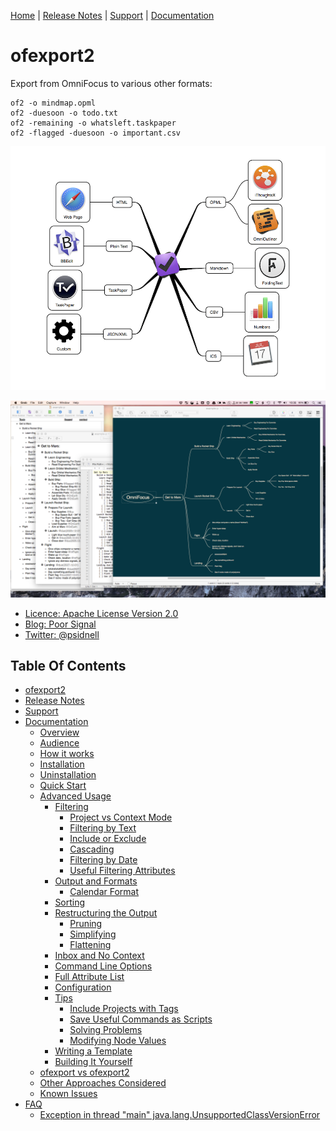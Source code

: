 [Home](README.md) | [Release Notes](RELEASE-NOTES.md) | [Support](SUPPORT.md) | [Documentation](DOCUMENTATION.md)

# ofexport2

Export from OmniFocus to various other formats:

    of2 -o mindmap.opml
    of2 -duesoon -o todo.txt
    of2 -remaining -o whatsleft.taskpaper
    of2 -flagged -duesoon -o important.csv

![](doc/images/Diagram.png)

![](doc/images/Screen.png)

- [Licence: Apache License Version 2.0](LICENSE)
- [Blog: Poor Signal](http://poor-signal.blogspot.co.uk)
- [Twitter: @psidnell](http://twitter.com/psidnell)

## Table Of Contents

- [ofexport2](README.md#ofexport2)
- [Release Notes](RELEASE-NOTES.md#release-notes)
- [Support](SUPPORT.md#support)
- [Documentation](DOCUMENTATION.md#documentation)
    - [Overview](DOCUMENTATION.md#overview)
    - [Audience](DOCUMENTATION.md#audience)
    - [How it works](DOCUMENTATION.md#how-it-works)
    - [Installation](DOCUMENTATION.md#installation)
    - [Uninstallation](DOCUMENTATION.md#uninstallation)
    - [Quick Start](DOCUMENTATION.md#quick-start)
    - [Advanced Usage](DOCUMENTATION.md#advanced-usage)
        - [Filtering](DOCUMENTATION.md#filtering)
            - [Project vs Context Mode](DOCUMENTATION.md#project-vs-context-mode)
            - [Filtering by Text](DOCUMENTATION.md#filtering-by-text)
            - [Include or Exclude](DOCUMENTATION.md#include-or-exclude)
            - [Cascading](DOCUMENTATION.md#cascading)
            - [Filtering by Date](DOCUMENTATION.md#filtering-by-date)
            - [Useful Filtering Attributes](DOCUMENTATION.md#useful-filtering-attributes)
        - [Output and Formats](DOCUMENTATION.md#output-and-formats)
            - [Calendar Format](DOCUMENTATION.md#calendar-format)
        - [Sorting](DOCUMENTATION.md#sorting)
        - [Restructuring the Output](DOCUMENTATION.md#restructuring-the-output)
            - [Pruning](DOCUMENTATION.md#pruning)
            - [Simplifying](DOCUMENTATION.md#simplifying)
            - [Flattening](DOCUMENTATION.md#flattening)
        - [Inbox and No Context](DOCUMENTATION.md#inbox-and-no-context)
        - [Command Line Options](DOCUMENTATION.md#command-line-options)
        - [Full Attribute List](DOCUMENTATION.md#full-attribute-list)
        - [Configuration](DOCUMENTATION.md#configuration)
        - [Tips](DOCUMENTATION.md#tips)
            - [Include Projects with Tags](DOCUMENTATION.md#include-projects-with-tags)
            - [Save Useful Commands as Scripts](DOCUMENTATION.md#save-useful-commands-as-scripts)
            - [Solving Problems](DOCUMENTATION.md#solving-problems)
            - [Modifying Node Values](DOCUMENTATION.md#modifying-node-values)
        - [Writing a Template](DOCUMENTATION.md#writing-a-template)
        - [Building It Yourself](DOCUMENTATION.md#building-it-yourself)
    - [ofexport vs ofexport2](DOCUMENTATION.md#ofexport-vs-ofexport2)
    - [Other Approaches Considered](DOCUMENTATION.md#other-approaches-considered)
    - [Known Issues](DOCUMENTATION.md#known-issues)
- [FAQ](FAQ.md#faq)
    - [Exception in thread "main" java.lang.UnsupportedClassVersionError](FAQ.md#exception-in-thread-"main"-java.lang.unsupportedclassversionerror)


